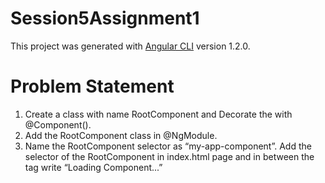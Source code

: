 # Session5Assignment1

This project was generated with [Angular CLI](https://github.com/angular/angular-cli) version 1.2.0.

# Problem Statement
1. Create a class with name RootComponent and Decorate the with @Component().
2. Add the RootComponent class in @NgModule.
3. Name the RootComponent selector as “my-app-component”. Add the selector of
the RootComponent in index.html page and in between the tag write “Loading
Component...”
